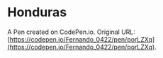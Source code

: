 # Honduras

A Pen created on CodePen.io. Original URL: [https://codepen.io/Fernando_0422/pen/porLZXq](https://codepen.io/Fernando_0422/pen/porLZXq).


